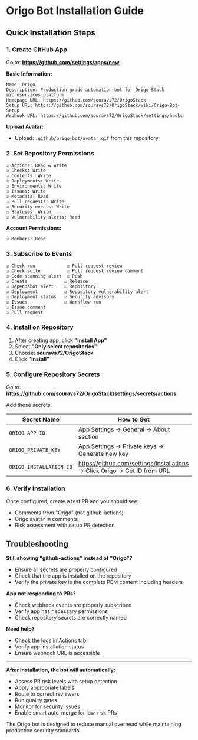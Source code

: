 # Origo Bot Installation Guide

## Quick Installation Steps

### 1. Create GitHub App

Go to: **https://github.com/settings/apps/new**

**Basic Information:**
```
Name: Origo
Description: Production-grade automation bot for Origo Stack microservices platform
Homepage URL: https://github.com/souravs72/OrigoStack
Setup URL: https://github.com/souravs72/OrigoStack/wiki/Origo-Bot-Setup
Webhook URL: https://github.com/souravs72/OrigoStack/settings/hooks
```

**Upload Avatar:**
- Upload: `.github/origo-bot/avatar.gif` from this repository

### 2. Set Repository Permissions

```
☑️ Actions: Read & write
☑️ Checks: Write
☑️ Contents: Write
☑️ Deployments: Write
☑️ Environments: Write
☑️ Issues: Write
☑️ Metadata: Read
☑️ Pull requests: Write
☑️ Security events: Write
☑️ Statuses: Write
☑️ Vulnerability alerts: Read
```

**Account Permissions:**
```
☑️ Members: Read
```

### 3. Subscribe to Events

```
☑️ Check run            ☑️ Pull request review
☑️ Check suite          ☑️ Pull request review comment
☑️ Code scanning alert  ☑️ Push
☑️ Create              ☑️ Release
☑️ Dependabot alert    ☑️ Repository
☑️ Deployment          ☑️ Repository vulnerability alert
☑️ Deployment status   ☑️ Security advisory
☑️ Issues              ☑️ Workflow run
☑️ Issue comment
☑️ Pull request
```

### 4. Install on Repository

1. After creating app, click **"Install App"**
2. Select **"Only select repositories"**
3. Choose: **souravs72/OrigoStack**
4. Click **"Install"**

### 5. Configure Repository Secrets

Go to: **https://github.com/souravs72/OrigoStack/settings/secrets/actions**

Add these secrets:

| Secret Name | How to Get |
|-------------|------------|
| `ORIGO_APP_ID` | App Settings → General → About section |
| `ORIGO_PRIVATE_KEY` | App Settings → Private keys → Generate new key |
| `ORIGO_INSTALLATION_ID` | https://github.com/settings/installations → Click Origo → Get ID from URL |

### 6. Verify Installation

Once configured, create a test PR and you should see:
- Comments from "Origo" (not github-actions)
- Origo avatar in comments
- Risk assessment with setup PR detection

## Troubleshooting

**Still showing "github-actions" instead of "Origo"?**
- Ensure all secrets are properly configured
- Check that the app is installed on the repository
- Verify the private key is the complete PEM content including headers

**App not responding to PRs?**
- Check webhook events are properly subscribed
- Verify app has necessary permissions
- Check repository secrets are correctly named

**Need help?**
- Check the logs in Actions tab
- Verify app installation status
- Ensure webhook URL is accessible

---

**After installation, the bot will automatically:**
- Assess PR risk levels with setup detection
- Apply appropriate labels
- Route to correct reviewers
- Run quality gates
- Monitor for security issues
- Enable smart auto-merge for low-risk PRs

The Origo bot is designed to reduce manual overhead while maintaining production security standards.
